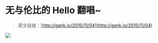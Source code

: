 # 无与伦比的 Hello 翻唱~ 

> 原文链接：[http://gank.io/2015/11/04](http://gank.io/2015/11/04)

![](http://ww4.sinaimg.cn/large/7a8aed7bgw1exory1k01ej20go0gnjv8.jpg)

